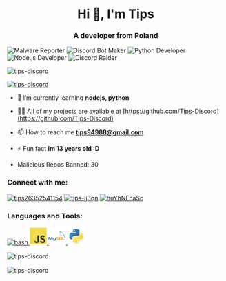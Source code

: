 <h1 align="center">Hi 👋, I'm Tips</h1>
<h3 align="center">A developer from Poland</h3>

![Malware Reporter](https://img.shields.io/badge/Malware_Reporter-red)
![Discord Bot Maker](https://img.shields.io/badge/Discord_Bot_Maker-blue)
![Python Developer](https://img.shields.io/badge/Python_Developer-yellow)
![Node.js Developer](https://img.shields.io/badge/Node.js_Developer-blue)
![Discord Raider](https://img.shields.io/badge/Discord_Rule_Breaker-green)

<p align="left"> <img src="https://komarev.com/ghpvc/?username=tips-discord&label=Profile%20views&color=0e75b6&style=flat" alt="tips-discord" /> </p>

<p align="left"> <a href="https://github.com/ryo-ma/github-profile-trophy"><img src="https://github-profile-trophy.vercel.app/?username=tips-discord" alt="tips-discord" /></a> </p>

- 🌱 I’m currently learning **nodejs, python**

- 👨‍💻 All of my projects are available at [https://github.com/Tips-Discord](https://github.com/Tips-Discord)

- 📫 How to reach me **tips94988@gmail.com**

- ⚡ Fun fact **Im 13 years old :D**
- Malicious Repos Banned: 30

<h3 align="left">Connect with me:</h3>
<p align="left">
<a href="https://twitter.com/tips26352541154" target="blank"><img align="center" src="https://raw.githubusercontent.com/rahuldkjain/github-profile-readme-generator/master/src/images/icons/Social/twitter.svg" alt="tips26352541154" height="30" width="40" /></a>
<a href="https://www.youtube.com/channel/UC__gCj2l0zILQMh7OlXyDUw" target="blank"><img align="center" src="https://raw.githubusercontent.com/rahuldkjain/github-profile-readme-generator/master/src/images/icons/Social/youtube.svg" alt="tips-lj3qn" height="30" width="40" /></a>
<a href="https://discord.gg/huYhNFnaSc" target="blank"><img align="center" src="https://raw.githubusercontent.com/rahuldkjain/github-profile-readme-generator/master/src/images/icons/Social/discord.svg" alt="huYhNFnaSc" height="30" width="40" /></a>
</p>

<h3 align="left">Languages and Tools:</h3>
<p align="left"> <a href="https://www.gnu.org/software/bash/" target="_blank" rel="noreferrer"> <img src="https://www.vectorlogo.zone/logos/gnu_bash/gnu_bash-icon.svg" alt="bash" width="40" height="40"/> </a> <a href="https://developer.mozilla.org/en-US/docs/Web/JavaScript" target="_blank" rel="noreferrer"> <img src="https://raw.githubusercontent.com/devicons/devicon/master/icons/javascript/javascript-original.svg" alt="javascript" width="40" height="40"/> </a> <a href="https://www.mysql.com/" target="_blank" rel="noreferrer"> <img src="https://raw.githubusercontent.com/devicons/devicon/master/icons/mysql/mysql-original-wordmark.svg" alt="mysql" width="40" height="40"/> </a> <a href="https://www.python.org" target="_blank" rel="noreferrer"> <img src="https://raw.githubusercontent.com/devicons/devicon/master/icons/python/python-original.svg" alt="python" width="40" height="40"/> </a> </p>

<p><img align="center" src="https://github-readme-stats.vercel.app/api/top-langs?username=tips-discord&show_icons=true&locale=en&layout=compact" alt="tips-discord" /></p>

<p><img align="center" src="https://github-readme-streak-stats.herokuapp.com/?user=tips-discord&" alt="tips-discord" /></p>
